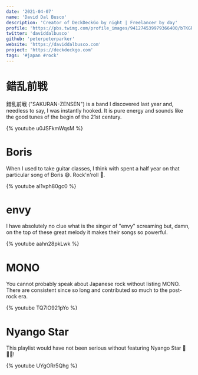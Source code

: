 ```yaml
---
date: '2021-04-07'
name: 'David Dal Busco'
description: 'Creator of DeckDeckGo by night | Freelancer by day'
profile: 'https://pbs.twimg.com/profile_images/941274539979366400/bTKGkd-O_400x400.jpg'
twitter: 'daviddalbusco'
github: 'peterpeterparker'
website: 'https://daviddalbusco.com'
project: 'https://deckdeckgo.com'
tags: '#japan #rock'
---
```


# 錯乱前戦

錯乱前戦 ("SAKURAN-ZENSEN") is a band I discovered last year and, needless to say, I was instantly hooked. It is pure energy and sounds like the good tunes of the begin of the 21st century.

{% youtube u0JSFkmWqsM %}

# Boris

When I used to take guitar classes, I think with spent a half year on that particular song of Boris 😅. Rock'n'roll 🤘.

{% youtube aI1vph80gc0 %}

# envy

I have absolutely no clue what is the singer of "envy" screaming but, damn, on the top of these great melody it makes their songs so powerful. 

{% youtube aahn28pkLwk %}

# MONO

You cannot probably speak about Japanese rock without listing MONO. There are consistent since so long and contributed so much to the post-rock era.

{% youtube TQ7lO921pYo %}

# Nyango Star

This playlist would have not been serious without featuring Nyango Star 🥁🇯🇵!

{% youtube UYgORr5Qhg %}


